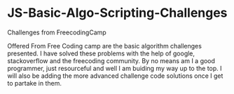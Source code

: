 # JS-Basic-Algo-Scripting-Challenges
Challenges from FreecodingCamp


Offered From Free Coding camp are the basic algorithm challenges presented. I have solved these problems with the help of 
google, stackoverflow and the freecoding community. By no means am I a good programmer, just resourceful and well I am buiding my way 
up to the top. I will also be adding the more advanced challenge code solutions once I get to partake in them.
